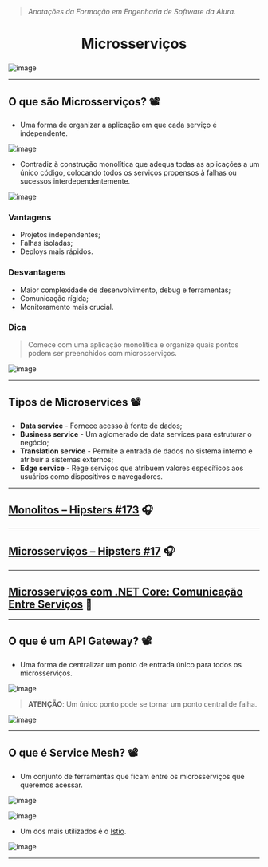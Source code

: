 > *Anotações da Formação em Engenharia de Software da Alura.*

<h1 align="center">
Microsserviços
  
###

![image](https://github.com/AndreCoutinhom/microservices_study/assets/91290799/d60a20d2-6749-4def-ae56-43bfdee6f529)

</h1>

---

## O que são Microsserviços? 📽️

* Uma forma de organizar a aplicação em que cada serviço é independente.

![image](https://github.com/AndreCoutinhom/microservices_study/assets/91290799/2a9c78d3-d4f8-47f8-913e-5c5a244ea471)

* Contradiz à construção monolítica que adequa todas as aplicações a um único código, colocando todos os serviços propensos à falhas ou sucessos interdependentemente.

![image](https://github.com/AndreCoutinhom/microservices_study/assets/91290799/379ac0aa-3a7e-4fd9-a961-f4e37155d13a)

### Vantagens

* Projetos independentes;
* Falhas isoladas;
* Deploys mais rápidos.

### Desvantagens

* Maior complexidade de desenvolvimento, debug e ferramentas;
* Comunicação rígida;
* Monitoramento mais crucial.

### Dica 

> Comece com uma aplicação monolítica e organize quais pontos podem ser preenchidos com microsserviços.

![image](https://github.com/AndreCoutinhom/microservices_study/assets/91290799/c5ab2afe-8484-494a-8a70-5b9399d47989)

---

## Tipos de Microservices 📽️

* **Data service** - Fornece acesso à fonte de dados;
* **Business service** - Um aglomerado de data services para estruturar o negócio;
* **Translation service** - Permite a entrada de dados no sistema interno e atribuir a sistemas externos;
* **Edge service** - Rege serviços que atribuem valores específicos aos usuários como dispositivos e navegadores.

---

## [Monolitos – Hipsters #173](https://cursos.alura.com.br/extra/hipsterstech/monolitos-hipsters-173-a395) 🎧

---

## [Microsserviços – Hipsters #17](https://cursos.alura.com.br/extra/hipsterstech/microservicos-hipsters-17-a569) 🎧

---

## [Microsserviços com .NET Core: Comunicação Entre Serviços](https://www.alura.com.br/artigos/microservicos-com-dotnetcore-comunicacao-entre-servicos?_gl=1*1prmn3g*_ga*ODM1Nzk2OTUyLjE2OTgzNDc1Mjk.*_ga_1EPWSW3PCS*MTcwMzM3NTEyNC4xMTIuMS4xNzAzMzgxOTU1LjAuMC4w*_fplc*RXdsRmc2RVRlN29pemtob093djZMY2JBMXBTbUgzQlZnb05XQ2M2M1VJTTAlMkJBVWJxWTRLTWgyM1dvNjh1MHNxVWdyQ0NUUEU2bHclMkZaZU14NmNnNFVqb29mNVBzanIlMkJzQ0F2TU9ENmF5U3BrOUVxeEdDckJoS25hSlpvblNBJTNEJTNE) 📕

---

## O que é um API Gateway? 📽️

* Uma forma de centralizar um ponto de entrada único para todos os microsserviços.

![image](https://github.com/AndreCoutinhom/microservices_study/assets/91290799/7a2ade8d-bbc3-450d-a4a1-c69d7e886517)

> **ATENÇÃO**: Um único ponto pode se tornar um ponto central de falha.

![image](https://github.com/AndreCoutinhom/microservices_study/assets/91290799/06245c8f-0d00-4876-be64-057607b45ed5)

---

## O que é Service Mesh? 📽️

* Um conjunto de ferramentas que ficam entre os microsserviços que queremos acessar.

![image](https://github.com/AndreCoutinhom/microservices_study/assets/91290799/57064992-671e-4189-bc5a-fa53f35ab1b6)

![image](https://github.com/AndreCoutinhom/microservices_study/assets/91290799/4207adf1-bcf9-4cb8-8bf5-70a596a1e8f2)

* Um dos mais utilizados é o [Istio](https://istio.io).

![image](https://github.com/AndreCoutinhom/microservices_study/assets/91290799/02431344-30c4-45e6-99bc-1a5bd211ca57)

---
